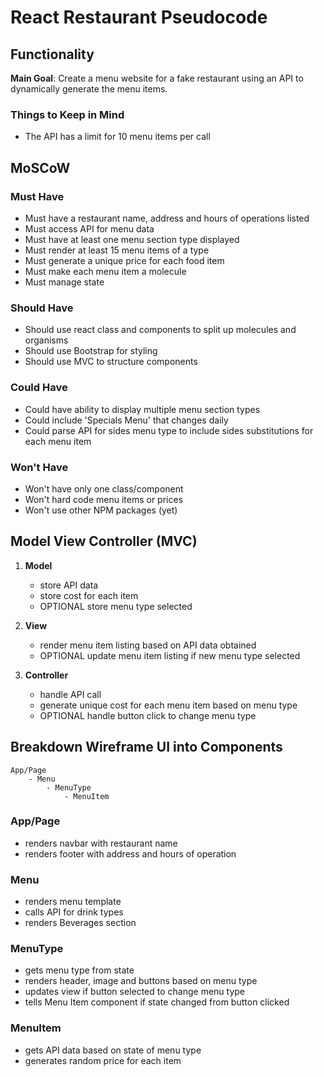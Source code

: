 # React Restaurant Pseudocode
## Functionality
**Main Goal**: Create a menu website for a fake restaurant using an API to dynamically generate the menu items.

### Things to Keep in Mind
- The API has a limit for 10 menu items per call

## MoSCoW
### Must Have
- Must have a restaurant name, address and hours of operations listed
- Must access API for menu data
- Must have at least one menu section type displayed
- Must render at least 15 menu items of a type
- Must generate a unique price for each food item
- Must make each menu item a molecule
- Must manage state

### Should Have
- Should use react class and components to split up molecules and organisms
- Should use Bootstrap for styling
- Should use MVC to structure components

### Could Have
- Could have ability to display multiple menu section types
- Could include 'Specials Menu' that changes daily
- Could parse API for sides menu type to include sides substitutions for each menu item

### Won't Have
- Won't have only one class/component
- Won't hard code menu items or prices
- Won't use other NPM packages (yet)

## Model View Controller (MVC)
1. **Model**
    - store API data
    - store cost for each item
    - OPTIONAL store menu type selected

2. **View**
    - render menu item listing based on API data obtained
    - OPTIONAL update menu item listing if new menu type selected

3. **Controller**
    - handle API call
    - generate unique cost for each menu item based on menu type
    - OPTIONAL handle button click to change menu type

## Breakdown Wireframe UI into Components
```
App/Page
    - Menu
        - MenuType
            - MenuItem
```

### App/Page
- renders navbar with restaurant name
- renders footer with address and hours of operation

### Menu
- renders menu template
- calls API for drink types
- renders Beverages section

### MenuType
- gets menu type from state
- renders header, image and buttons based on menu type
- updates view if button selected to change menu type
- tells Menu Item component if state changed from button clicked

### MenuItem
- gets API data based on state of menu type
- generates random price for each item